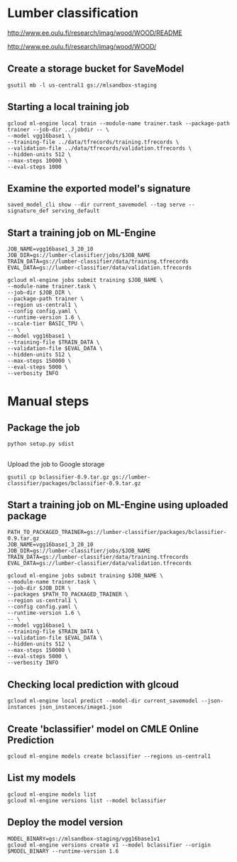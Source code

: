 # Lumber classification

http://www.ee.oulu.fi/research/imag/wood/WOOD/README

http://www.ee.oulu.fi/research/imag/wood/WOOD/


## Create a storage bucket for SaveModel
```
gsutil mb -l us-central1 gs://mlsandbox-staging
```


## Starting a local training job
```
gcloud ml-engine local train --module-name trainer.task --package-path trainer --job-dir ../jobdir -- \
--model vgg16base1 \
--training-file ../data/tfrecords/training.tfrecords \
--validation-file ../data/tfrecords/validation.tfrecords \
--hidden-units 512 \
--max-steps 10000 \
--eval-steps 1000
```

## Examine the exported model's signature
```
saved_model_cli show --dir current_savemodel --tag serve --signature_def serving_default
```

## Start a training job on ML-Engine
```
JOB_NAME=vgg16base1_3_20_10
JOB_DIR=gs://lumber-classifier/jobs/$JOB_NAME
TRAIN_DATA=gs://lumber-classifier/data/training.tfrecords
EVAL_DATA=gs://lumber-classifier/data/validation.tfrecords

gcloud ml-engine jobs submit training $JOB_NAME \
--module-name trainer.task \
--job-dir $JOB_DIR \
--package-path trainer \
--region us-central1 \
--config config.yaml \
--runtime-version 1.6 \
--scale-tier BASIC_TPU \
-- \
--model vgg16base1 \
--training-file $TRAIN_DATA \
--validation-file $EVAL_DATA \
--hidden-units 512 \
--max-steps 150000 \
--eval-steps 5000 \
--verbosity INFO
```

# Manual steps
## Package the job 
```
python setup.py sdist
```

##
Upload the job to Google storage
```
gsutil cp bclassifier-0.9.tar.gz gs://lumber-classifier/packages/bclassifier-0.9.tar.gz
```

## Start a training job on ML-Engine using uploaded package
```
PATH_TO_PACKAGED_TRAINER=gs://lumber-classifier/packages/bclassifier-0.9.tar.gz
JOB_NAME=vgg16base1_3_20_10
JOB_DIR=gs://lumber-classifier/jobs/$JOB_NAME
TRAIN_DATA=gs://lumber-classifier/data/training.tfrecords
EVAL_DATA=gs://lumber-classifier/data/validation.tfrecords

gcloud ml-engine jobs submit training $JOB_NAME \
--module-name trainer.task \
--job-dir $JOB_DIR \
--packages $PATH_TO_PACKAGED_TRAINER \
--region us-central1 \
--config config.yaml \
--runtime-version 1.6 \
-- \
--model vgg16base1 \
--training-file $TRAIN_DATA \
--validation-file $EVAL_DATA \
--hidden-units 512 \
--max-steps 150000 \
--eval-steps 5000 \
--verbosity INFO
```

## Checking local prediction with glcoud

```
gcloud ml-engine local predict --model-dir current_savemodel --json-instances json_instances/image1.json
```

## Create 'bclassifier' model on CMLE Online Prediction

```
gcloud ml-engine models create bclassifier --regions us-central1
```

## List my models

```
gcloud ml-engine models list
gcloud ml-engine versions list --model bclassifier
```

## Deploy the model version
```
MODEL_BINARY=gs://mlsandbox-staging/vgg16base1v1
gcloud ml-engine versions create v1 --model bclassifier --origin $MODEL_BINARY --runtime-version 1.6
```
